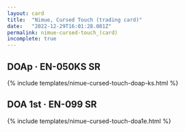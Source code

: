 ```yaml
---
layout: card
title:  "Nimue, Cursed Touch (trading card)"
date:   "2022-12-29T16:01:28.081Z"
permalink: nimue-cursed-touch_(card)
incomplete: true
---
```


## DOAp &middot; EN-050KS SR

{% include templates/nimue-cursed-touch-doap-ks.html %}


## DOA 1st &middot; EN-099 SR

{% include templates/nimue-cursed-touch-doa1e.html %}
